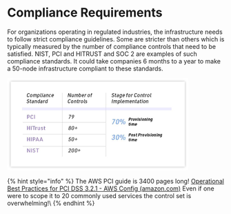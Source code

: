 # Compliance Requirements

For organizations operating in regulated industries, the infrastructure needs to follow strict compliance guidelines. Some are stricter than others which is typically measured by the number of compliance controls that need to be satisfied. NIST, PCI and HITRUST and SOC 2 are examples of such compliance standards. It could take companies 6 months to a year to make a 50-node infrastructure compliant to these standards.

![](<../../.gitbook/assets/image (15) (1) (1) (1) (1) (1).png>)

{% hint style="info" %}
The AWS PCI guide is 3400 pages long! [Operational Best Practices for PCI DSS 3.2.1 - AWS Config (amazon.com)](https://docs.aws.amazon.com/config/latest/developerguide/operational-best-practices-for-pci-dss.html) Even if one were to scope it to 20 commonly used services the control set is overwhelming!\\
{% endhint %}
